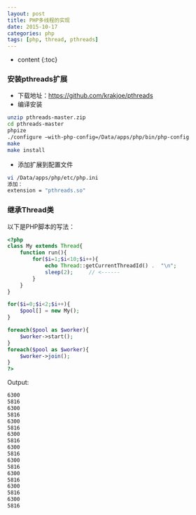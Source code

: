 ```yaml
---
layout: post
title: PHP多线程的实现
date: 2015-10-17
categories: php
tags: [php, thread, pthreads]
---
```


* content
{:toc}

### 安装pthreads扩展

- 下载地址：https://github.com/krakjoe/pthreads
- 编译安装
```bash
unzip pthreads-master.zip
cd pthreads-master
phpize
./configure –with-php-config=/Data/apps/php/bin/php-config
make
make install
```
- 添加扩展到配置文件
```bash
vi /Data/apps/php/etc/php.ini
添加：
extension = "pthreads.so"
```

### 继承Thread类

以下是PHP脚本的写法：

```php
<?php
class My extends Thread{
    function run(){
        for($i=1;$i<10;$i++){
            echo Thread::getCurrentThreadId() .  "\n";
            sleep(2);     // <------
        }
    }
}

for($i=0;$i<2;$i++){
    $pool[] = new My(); 
}

foreach($pool as $worker){
    $worker->start();
}
foreach($pool as $worker){
    $worker->join();
}
?>
```

Output:

```bash
6300
5816
6300
5816
6300
5816
6300
5816
6300
5816
6300
5816
6300
5816
6300
5816
6300
5816
```